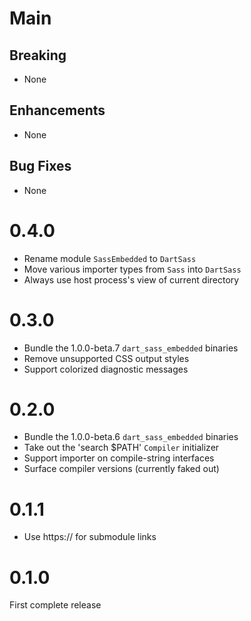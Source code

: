 # Main

## Breaking

* None

## Enhancements

* None

## Bug Fixes

* None

# 0.4.0

* Rename module `SassEmbedded` to `DartSass`
* Move various importer types from `Sass` into `DartSass`
* Always use host process's view of current directory

# 0.3.0

* Bundle the 1.0.0-beta.7 `dart_sass_embedded` binaries
* Remove unsupported CSS output styles
* Support colorized diagnostic messages

# 0.2.0

* Bundle the 1.0.0-beta.6 `dart_sass_embedded` binaries
* Take out the 'search $PATH' `Compiler` initializer
* Support importer on compile-string interfaces
* Surface compiler versions (currently faked out)

# 0.1.1

* Use https:// for submodule links

# 0.1.0

First complete release
